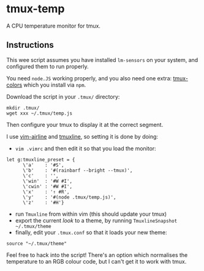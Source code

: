 # tmux-temp

A CPU temperature monitor for tmux.

## Instructions

This wee script assumes you have installed `lm-sensors` on your system,
and configured them to run properly.

You need `node.JS` working properly, and you also need one extra:
[tmux-colors](https://github.com/alexge233/tmux-temp) which you install via `npm`.

Download the script in your `.tmux/` directory:

```
mkdir .tmux/
wget xxx ~/.tmux/temp.js
```

Then configure your tmux to display it at the correct segment.

I use [vim-airline](https://github.com/vim-airline/vim-airline) and
[tmuxline](https://github.com/edkolev/tmuxline.vim), so setting it is done
by doing:

- `vim .vimrc` and then edit it so that you load the monitor:
```
let g:tmuxline_preset = {
      \'a'    : '#S', 
      \'b'    : '#(rainbarf --bright --tmux)',
      \'c'    : '',
      \'win'  : '#W #I',
      \'cwin' : '#W #I',
      \'x'    : '⇑ #R',
      \'y'    : '#(node .tmux/temp.js)',
      \'z'    : '#H'}
```
- run `Tmuxline` from within vim (this should update your tmux)
- export the current *look* to a theme, by running `TmuxlineSnapshot ~/.tmux/theme`
- finally, edit your `.tmux.conf` so that it loads your new theme:
```
source "~/.tmux/theme"
```

Feel free to hack into the script!
There's an option which normalises the temperature to an RGB colour code,
but I can't get it to work with tmux.
